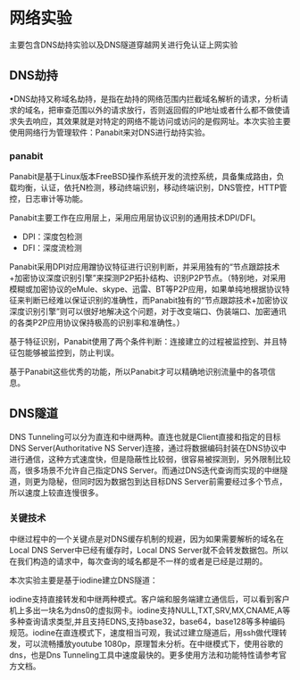  # 网络实验

主要包含DNS劫持实验以及DNS隧道穿越网关进行免认证上网实验

## DNS劫持

•DNS劫持又称域名劫持，是指在劫持的网络范围内拦截域名解析的请求，分析请求的域名，把审查范围以外的请求放行，否则返回假的IP地址或者什么都不做使请求失去响应，其效果就是对特定的网络不能访问或访问的是假网址。本次实验主要使用网络行为管理软件：Panabit来对DNS进行劫持实验。 

### panabit 

Panabit是基于Linux版本FreeBSD操作系统开发的流控系统，具备集成路由，负载均衡，认证，依托N检测，移动终端识别，移动终端识别，DNS管控，HTTP管控，日志审计等功能。

Panabit主要工作在应用层上，采用应用层协议识别的通用技术DPI/DFI。

* DPI：深度包检测
* DFI：深度流检测

Panabit采用DPI对应用蹭协议特征进行识别判断，并采用独有的“节点跟踪技术+加密协议深度识别引擎”来探测P2P拓扑结构、识别P2P节点。（特别地，对采用模糊或加密协议的eMule、skype、迅雷、BT等P2P应用，如果单纯地根据协议特征来判断已经难以保证识别的准确性，而Panabit独有的“节点跟踪技术+加密协议深度识别引擎”则可以很好地解决这个问题，对于改变端口、伪装端口、加密通讯的各类P2P应用协议保持极高的识别率和准确性。）

基于特征识别，Panabit使用了两个条件判断：连接建立的过程被监控到、并且特征包能够被监控到，防止判误。

基于Panabit这些优秀的功能，所以Panabit才可以精确地识别流量中的各项信息。



## DNS隧道

DNS Tunneling可以分为直连和中继两种。直连也就是Client直接和指定的目标DNS Server(Authoritative NS Server)连接，通过将数据编码封装在DNS协议中进行通信，这种方式速度快，但是隐蔽性比较弱，很容易被探测到，另外限制比较高，很多场景不允许自己指定DNS Server。而通过DNS迭代查询而实现的中继隧道，则更为隐秘，但同时因为数据包到达目标DNS Server前需要经过多个节点，所以速度上较直连慢很多。 

### 关键技术 

中继过程中的一个关键点是对DNS缓存机制的规避，因为如果需要解析的域名在Local DNS Server中已经有缓存时，Local DNS Server就不会转发数据包。所以在我们构造的请求中，每次查询的域名都是不一样的或者是已经是过期的。

本次实验主要是基于iodine建立DNS隧道：

iodine支持直接转发和中继两种模式。客户端和服务端建立通信后，可以看到客户机上多出一块名为dns0的虚拟网卡。iodine支持NULL,TXT,SRV,MX,CNAME,A等多种查询请求类型,并且支持EDNS,支持base32，base64，base128等多种编码规范。iodine在直连模式下，速度相当可观，我试过建立隧道后，用ssh做代理转发，可以流畅播放youtube 1080p，原理暂未分析。在中继模式下，使用谷歌的dns，也是Dns Tunneling工具中速度最快的。更多使用方法和功能特性请参考官方文档。